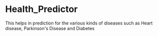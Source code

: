# Health_Predictor
This helps in prediction for the various kinds of diseases such as Heart disease, Parkinson's Disease  and Diabetes
